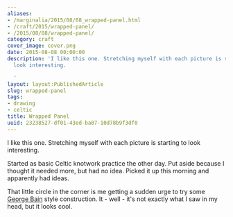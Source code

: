 ```yaml
---
aliases:
- /marginalia/2015/08/08_wrapped-panel.html
- /craft/2015/wrapped-panel/
- /2015/08/08/wrapped-panel/
category: craft
cover_image: cover.png
date: 2015-08-08 00:00:00
description: 'I like this one. Stretching myself with each picture is starting to
  look interesting.

  '
layout: layout:PublishedArticle
slug: wrapped-panel
tags:
- drawing
- celtic
title: Wrapped Panel
uuid: 23238527-df01-43ed-ba07-10d78b9f3df0
---
```


I like this one. Stretching myself with each picture is starting to look interesting.
<!--more-->

Started as basic Celtic knotwork practice the other day.
Put aside because I thought it needed more, but had no idea. Picked it up
this morning and apparently had ideas.

That little circle in the corner is me getting a sudden urge to try some
[George Bain][] style construction. It - well - it's not exactly what I
saw in my head, but it looks cool.

[George Bain]: https://en.wikipedia.org/wiki/George_Bain_(artist)
